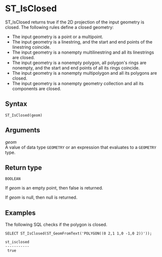 # ST\_IsClosed<a name="ST_IsClosed-function"></a>

ST\_IsClosed returns true if the 2D projection of the input geometry is closed\. The following rules define a closed geometry: 
+ The input geometry is a point or a multipoint\. 
+ The input geometry is a linestring, and the start and end points of the linestring coincide\. 
+ The input geometry is a nonempty multilinestring and all its linestrings are closed\. 
+ The input geometry is a nonempty polygon, all polygon's rings are nonempty, and the start and end points of all its rings coincide\. 
+ The input geometry is a nonempty multipolygon and all its polygons are closed\.
+ The input geometry is a nonempty geometry collection and all its components are closed\. 

## Syntax<a name="ST_IsClosed-function-syntax"></a>

```
ST_IsClosed(geom)
```

## Arguments<a name="ST_IsClosed-function-arguments"></a>

 *geom*   
A value of data type `GEOMETRY` or an expression that evaluates to a `GEOMETRY` type\. 

## Return type<a name="ST_IsClosed-function-return"></a>

`BOOLEAN`

If *geom* is an empty point, then false is returned\. 

If *geom* is null, then null is returned\. 

## Examples<a name="ST_IsClosed-function-examples"></a>

The following SQL checks if the polygon is closed\. 

```
SELECT ST_IsClosed(ST_GeomFromText('POLYGON((0 2,1 1,0 -1,0 2))'));
```

```
st_isclosed
-----------
 true
```